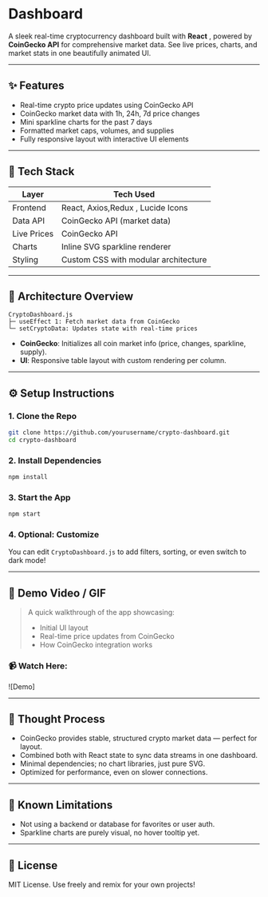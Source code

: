 # Dashboard 

A sleek real-time cryptocurrency dashboard built with **React** , powered by **CoinGecko API** for comprehensive market data. See live prices, charts, and market stats in one beautifully animated UI.

---

## ✨ Features
- Real-time crypto price updates using CoinGecko API
- CoinGecko market data with 1h, 24h, 7d price changes
- Mini sparkline charts for the past 7 days
- Formatted market caps, volumes, and supplies
- Fully responsive layout with interactive UI elements

---

## 🤖 Tech Stack

| Layer         | Tech Used                                  |
|--------------|---------------------------------------------|
| Frontend     | React, Axios,Redux , Lucide Icons      |
| Data API     | CoinGecko API (market data)                |
| Live Prices  | CoinGecko API                     |
| Charts       | Inline SVG sparkline renderer              |
| Styling      | Custom CSS with modular architecture       |

---

## 🚀 Architecture Overview

```
CryptoDashboard.js
├─ useEffect 1: Fetch market data from CoinGecko
└─ setCryptoData: Updates state with real-time prices
```

- **CoinGecko**: Initializes all coin market info (price, changes, sparkline, supply).
- **UI**: Responsive table layout with custom rendering per column.

---

## ⚙️ Setup Instructions

### 1. Clone the Repo
```bash
git clone https://github.com/yourusername/crypto-dashboard.git
cd crypto-dashboard
```

### 2. Install Dependencies
```bash
npm install
```

### 3. Start the App
```bash
npm start
```

### 4. Optional: Customize
You can edit `CryptoDashboard.js` to add filters, sorting, or even switch to dark mode!

---

## 🎥 Demo Video / GIF

> A quick walkthrough of the app showcasing:
> - Initial UI layout
> - Real-time price updates from CoinGecko
> - How  CoinGecko integration works

### 📹 Watch Here:
![Demo]


---

## 🧹 Thought Process

- CoinGecko provides stable, structured crypto market data — perfect for layout.
- Combined both with React state to sync data streams in one dashboard.
- Minimal dependencies; no chart libraries, just pure SVG.
- Optimized for performance, even on slower connections.

---

## 🚫 Known Limitations
- Not using a backend or database for favorites or user auth.
- Sparkline charts are purely visual, no hover tooltip yet.

---

## 💼 License
MIT License. Use freely and remix for your own projects!

